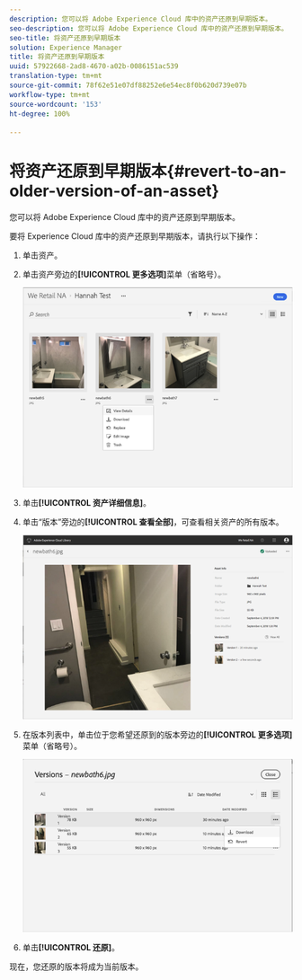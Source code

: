 ```yaml
---
description: 您可以将 Adobe Experience Cloud 库中的资产还原到早期版本。
seo-description: 您可以将 Adobe Experience Cloud 库中的资产还原到早期版本。
seo-title: 将资产还原到早期版本
solution: Experience Manager
title: 将资产还原到早期版本
uuid: 57922668-2ad8-4670-a02b-0086151ac539
translation-type: tm+mt
source-git-commit: 78f62e51e07df88252e6e54ec8f0b620d739e07b
workflow-type: tm+mt
source-wordcount: '153'
ht-degree: 100%

---
```



# 将资产还原到早期版本{#revert-to-an-older-version-of-an-asset}

您可以将 Adobe Experience Cloud 库中的资产还原到早期版本。

要将 Experience Cloud 库中的资产还原到早期版本，请执行以下操作：

1. 单击资产。
1. 单击资产旁边的&#x200B;**[!UICONTROL 更多选项]**&#x200B;菜单（省略号）。

   ![](assets/library_asset_options.png)

1. 单击&#x200B;**[!UICONTROL 资产详细信息]**。
1. 单击“版本”旁边的&#x200B;**[!UICONTROL 查看全部]**，可查看相关资产的所有版本。

   ![](assets/library_details_versions.png)

1. 在版本列表中，单击位于您希望还原到的版本旁边的&#x200B;**[!UICONTROL 更多选项]**&#x200B;菜单（省略号）。

   ![](assets/library_versions_download_revert.png)

1. 单击&#x200B;**[!UICONTROL 还原]**。

现在，您还原的版本将成为当前版本。
